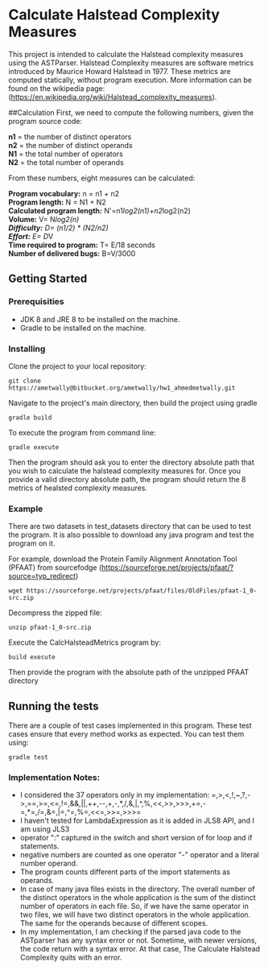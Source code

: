 # Calculate Halstead Complexity Measures

This project is intended to calculate the Halstead complexity measures using the ASTParser. Halstead Complexity measures are software metrics introduced by Maurice Howard Halstead in 1977. These metrics are computed statically, without program execution. More information can be found on the wikipedia page: (https://en.wikipedia.org/wiki/Halstead_complexity_measures).


##Calculation
First, we need to compute the following numbers, given the program source code:

**n1** = the number of distinct operators  
**n2** = the number of distinct operands  
**N1** = the total number of operators  
**N2** = the total number of operands  

From these numbers, eight measures can be calculated:  

**Program vocabulary:** n = n1 + n2  
**Program length:** N = N1 + N2  
**Calculated program length:** N'=n1*log2(n1)+n2*log2(n2)  
**Volume:** V= N*log2(n)    
**Difficulty:** D=  (n1/2)  * (N2/n2)    
**Effort:** E= D*V  
**Time required to program:** T= E/18 seconds  
**Number of delivered bugs:** B=V/3000  



## Getting Started

### Prerequisities
* JDK 8 and JRE 8 to be installed on the machine.
* Gradle to be installed on the machine.


### Installing

Clone the project to your local repository:
```
git clone https://ametwally@bitbucket.org/ametwally/hw1_ahmedmetwally.git
```


Navigate to the project's main directory, then build the project using gradle 
```
gradle build
```


To execute the program from command line:
```
gradle execute
```
Then the program should ask you to enter the directory absolute path that you wish to calculate the halstead complexity measures for. Once you provide a valid directory absolute path, the program should return the 8 metrics of healsted complexity measures. 



### Example
There are two datasets in test_datasets directory that can be used to test the program. It is also possible to download any java program and test the program on it.

For example, download the Protein Family Alignment Annotation Tool (PFAAT) from sourcefodge (https://sourceforge.net/projects/pfaat/?source=typ_redirect)
```
wget https://sourceforge.net/projects/pfaat/files/OldFiles/pfaat-1_0-src.zip
```

Decompress the zipped file:
```
unzip pfaat-1_0-src.zip
```

Execute the CalcHalsteadMetrics program by:
```
build execute
```

Then provide the program with the absolute path of the unzipped PFAAT directory 




## Running the tests

There are a couple of test cases implemented in this program. These test cases ensure that every method works as expected. You can test them using:
```
gradle test
```




### Implementation Notes:
* I considered the 37 operators only in my implementation: =,>,<,!,~,?,->,==,>=,<=,!=,&&,||,++,--,+,-,\*,/,&,|,^,%,<<,>>,>>>,+=,-=,*=,/=,&=,|=,^=,%=,<<=,>>=,>>>=
* I haven't tested for LambdaExpression as it is added in JLS8 API, and I am using JLS3
* operator ":" captured in the switch and short version of for loop and if statements. 
* negative numbers are counted as one operator "-" operator and a literal number operand. 
* The program counts different parts of the import statements as operands.
* In case of many java files exists in the directory. The overall number of the distinct operators in the whole application is the sum of the distinct number of operators in each file. So, if we have the same operator in two files, we will have two distinct operators in the whole application. The same for the operands because of different scopes.
* In my implementation, I am checking if the parsed java code to the ASTparser has any syntax error or not. Sometime, with newer versions, the code return with a syntax error. At that case, The Calculate Halstead Complexity quits with an error.